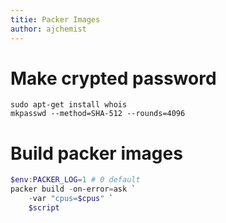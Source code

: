 ```yaml
---
titie: Packer Images
author: ajchemist
---
```



# Make crypted password


``` shell
sudo apt-get install whois
mkpasswd --method=SHA-512 --rounds=4096
```


# Build packer images


``` powershell
$env:PACKER_LOG=1 # 0 default
packer build -on-error=ask `
    -var "cpus=$cpus" `
    $script
```
